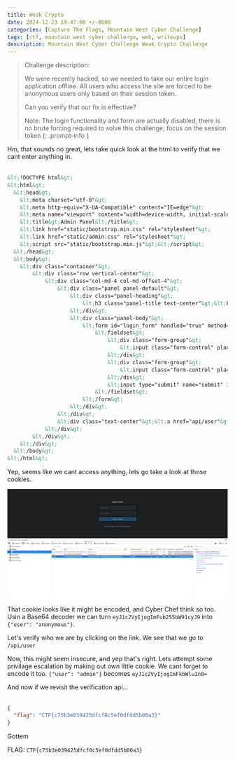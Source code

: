 ```yaml
---
title: Weak Crypto
date: 2024-12-23 19:47:00 +/-0600
categories: [Capture The Flags, Mountain West Cyber Challenge]
tags: [ctf, mountain west cyber challenge, web, writeups]
description: Mountain West Cyber Challenge Weak Crypto Challenge
---
```


> Challenge description:
>
> We were recently hacked, so we needed to take our entire login application offline. All users who access the site are forced to be anonymous users only based on their session token.
> 
> Can you verify that our fix is effective?
> 
> Note: The login functionality and form are actually disabled, there is no brute forcing required to solve this challenge; focus on the session token
{: .prompt-info }

Hm, that sounds no great, lets take  quick look at the html to verify that we cant enter anything in.

```html

&lt;!DOCTYPE html&gt;
&lt;html&gt;
  &lt;head&gt;
    &lt;meta charset="utf-8"&gt;
    &lt;meta http-equiv="X-UA-Compatible" content="IE=edge"&gt;
    &lt;meta name="viewport" content="width=device-width, initial-scale=1"&gt;
    &lt;title&gt;Admin Panel&lt;/title&gt;
    &lt;link href="static/bootstrap.min.css" rel="stylesheet"&gt;
    &lt;link href="static/admin.css" rel="stylesheet"&gt;
    &lt;script src="static/bootstrap.min.js"&gt;&lt;/script&gt;
  &lt;/head&gt;
  &lt;body&gt;
    &lt;div class="container"&gt;
        &lt;div class="row vertical-center"&gt;
            &lt;div class="col-md-4 col-md-offset-4"&gt;
                &lt;div class="panel panel-default"&gt;
                    &lt;div class="panel-heading"&gt;
                        &lt;h3 class="panel-title text-center"&gt;&lt;b&gt;Admin Panel&lt;/b&gt;&lt;/h3&gt;
                    &lt;/div&gt;
                    &lt;div class="panel-body"&gt;
                        &lt;form id="login_form" handled="true" method="#" action="#"&gt;
                            &lt;fieldset&gt;
                                &lt;div class="form-group"&gt;
                                    &lt;input class="form-control" placeholder="Username" name="username" id="username" type="text" disabled=""&gt;
                                &lt;/div&gt;
                                &lt;div class="form-group"&gt;
                                    &lt;input class="form-control" placeholder="Password" name="password" id="password" type="password" disabled=""&gt;
                                &lt;/div&gt;
                                &lt;input type="submit" name="submit" id="submit" class="btn btn-block btn-primary" disabled=""&gt;
                            &lt;/fieldset&gt;
                        &lt;/form&gt;
                    &lt;/div&gt;
                &lt;/div&gt;
                &lt;div class="text-center"&gt;&lt;a href="api/user"&gt;You can verify your user status here&lt;/a&gt;&lt;/div&gt;
            &lt;/div&gt;
        &lt;/div&gt;
    &lt;/div&gt;
  &lt;/body&gt;
&lt;/html&gt;

```

Yep, seems like we cant access anything, lets go take a look at those cookies.

![finding the cookies](/assets/img/mwcc-2024/weak-crypto/image0.png)

That cookie looks like it might be encoded, and Cyber Chef think so too. Usin a Base64 decoder we can turn `eyJ1c2VyIjogImFub255bW91cyJ9` into `{"user": "anonymous"}`.

Let's verify who we are by clicking on the link. We see that we go to `/api/user`

Now, this might seem insecure, and yep that's right. Lets attempt some privilage escalation by making out own little cookie. We cant forget to encode it too. `{"user": "admin"}` becomes `eyJ1c2VyIjogImFkbWluIn0=`

And now if we revisit the verification api...

```json

{
  "flag": "CTF{c75b3e039425dfcf0c5ef0dfdd5b00a3}"
}

```

Gottem

FLAG: `CTF{c75b3e039425dfcf0c5ef0dfdd5b00a3}`
